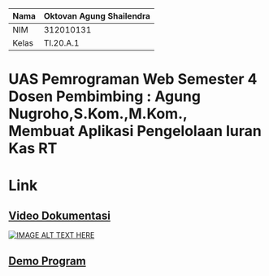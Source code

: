 | Nama  | Oktovan Agung Shailendra|
|-------|-------------------------|
|NIM    | 312010131               |
|Kelas  | TI.20.A.1               |

# UAS Pemrograman Web Semester 4 <br> Dosen Pembimbing : Agung Nugroho,S.Kom.,M.Kom., <br> Membuat Aplikasi Pengelolaan Iuran Kas RT

# Link
## [Video Dokumentasi](https://youtu.be/PrW8x6spSm8)

[![IMAGE ALT TEXT HERE](http://img.youtube.com/vi/PrW8x6spSm8/0.jpg)](https://youtu.be/PrW8x6spSm8)

## [Demo Program](http://uas-kasrt.42web.io/?i=1)